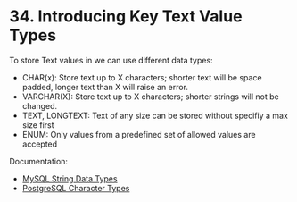 # 34. Introducing Key Text Value Types

To store Text values in we can use different data types:

- CHAR(x): Store text up to X characters; shorter text will be space padded, longer text than X will raise an error.
- VARCHAR(X): Store text up to X characters; shorter strings will not be changed.
- TEXT, LONGTEXT: Text of any size can be stored without specifiy a max size first
- ENUM: Only values from a predefined set of allowed values are accepted

Documentation:

- [MySQL String Data Types](https://dev.mysql.com/doc/refman/8.0/en/string-types.html)
- [PostgreSQL Character Types](https://www.postgresql.org/docs/current/datatype-character.html)
